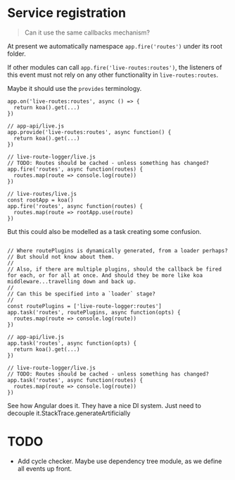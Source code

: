 # Service registration

> Can it use the same callbacks mechanism?
 
At present we automatically namespace `app.fire('routes')` under its root folder.

If other modules can call `app.fire('live-routes:routes')`, the listeners of this event must not rely on any other functionality in `live-routes:routes`.

Maybe it should use the `provides` terminology.

```
app.on('live-routes:routes', async () => {
  return koa().get(...)
})
```

```
// app-api/live.js
app.provide('live-routes:routes', async function() {
  return koa().get(...)
})

// live-route-logger/live.js
// TODO: Routes should be cached - unless something has changed?
app.fire('routes', async function(routes) {
  routes.map(route => console.log(route))
})

// live-routes/live.js
const rootApp = koa()
app.fire('routes', async function(routes) {
  routes.map(route => rootApp.use(route)
})
```

But this could also be modelled as a task creating some confusion.

```

// Where routePlugins is dynamically generated, from a loader perhaps?
// But should not know about them.
//
// Also, if there are multiple plugins, should the callback be fired for each, or for all at once. And should they be more like koa middleware...travelling down and back up.
//
// Can this be specified into a `loader` stage? 
//
const routePlugins = ['live-route-logger:routes']
app.task('routes', routePlugins, async function(opts) {
  routes.map(route => console.log(route))
})

// app-api/live.js
app.task('routes', async function(opts) {
  return koa().get(...)
})

// live-route-logger/live.js
// TODO: Routes should be cached - unless something has changed?
app.task('routes', async function(routes) {
  routes.map(route => console.log(route))
})

```

See how Angular does it. They have a nice DI system. Just need to decouple it.StackTrace.generateArtificially

# TODO

- Add cycle checker. Maybe use dependency tree module, as we define all events up front.
